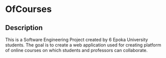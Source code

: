 # OfCourses


## Description


This is a Software Engineering Project created by 6 Epoka University students. The goal is to create a web application used for creating platform of online courses on which students and professors can collaborate.
